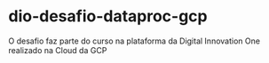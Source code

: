 # dio-desafio-dataproc-gcp
O desafio faz parte do curso na plataforma da Digital Innovation One realizado na Cloud da GCP
